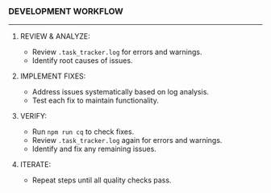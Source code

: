 ### DEVELOPMENT WORKFLOW

---

1. REVIEW & ANALYZE:

   - Review `.task_tracker.log` for errors and warnings.
   - Identify root causes of issues.

2. IMPLEMENT FIXES:

   - Address issues systematically based on log analysis.
   - Test each fix to maintain functionality.

3. VERIFY:

   - Run `npm run cq` to check fixes.
   - Review `.task_tracker.log` again for errors and warnings.
   - Identify and fix any remaining issues.

4. ITERATE:
   - Repeat steps until all quality checks pass.
